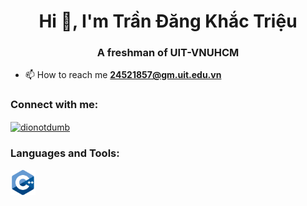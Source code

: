 <h1 align="center">Hi 👋, I'm Trần Đăng Khắc Triệu</h1>
<h3 align="center">A freshman of UIT-VNUHCM</h3>

- 📫 How to reach me **24521857@gm.uit.edu.vn**

<h3 align="left">Connect with me:</h3>
<p align="left">

<a href="https://instagram.com/dionotdumb" target="blank"><img align="center" src="https://raw.githubusercontent.com/rahuldkjain/github-profile-readme-generator/master/src/images/icons/Social/instagram.svg" alt="dionotdumb" height="30" width="40" /></a>
</p>

<h3 align="left">Languages and Tools:</h3>
<p align="left"> <a href="https://www.w3schools.com/cpp/" target="_blank" rel="noreferrer"> <img src="https://raw.githubusercontent.com/devicons/devicon/master/icons/cplusplus/cplusplus-original.svg" alt="cplusplus" width="40" height="40"/> </a> </p>
